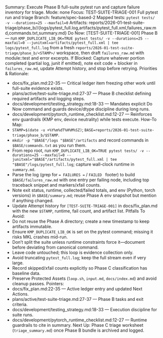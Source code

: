 Summary: Execute Phase B full-suite pytest run and capture failure inventory for triage.
Mode: none
Focus: TEST-SUITE-TRIAGE-001 Full pytest run and triage
Branch: feature/spec-based-2
Mapped tests: `pytest tests/ -v --durations=25 --maxfail=0`
Artifacts: reports/2026-01-test-suite-triage/phase_b/<STAMP>/{logs/pytest_full.log,artifacts/pytest_full.xml,failures_raw.md,commands.txt,summary.md}
Do Now: [TEST-SUITE-TRIAGE-001] Phase B — run `KMP_DUPLICATE_LIB_OK=TRUE pytest tests/ -v --durations=25 --maxfail=0 --junitxml=artifacts/pytest_full.xml | tee logs/pytest_full.log` from a fresh `reports/2026-01-test-suite-triage/phase_b/<STAMP>/` workspace, then draft `failures_raw.md` with module::test and error excerpts.
If Blocked: Capture whatever portion completed (partial log, junit if emitted), note exit code + blocker in `failures_raw.md`, update Attempt history, and stop before retrying.
Priorities & Rationale:
- docs/fix_plan.md:22-35 — Critical ledger item freezing other work until full-suite evidence exists.
- plans/active/test-suite-triage.md:27-37 — Phase B checklist defining required artifacts and logging steps.
- docs/development/testing_strategy.md:18-33 — Mandates explicit Do Now command and guards device/dtype discipline during long runs.
- docs/development/pytorch_runtime_checklist.md:12-27 — Reinforces env guardrails (KMP env, device neutrality) while tests execute.
How-To Map:
- `STAMP=$(date -u +%Y%m%dT%H%M%SZ)`; `BASE=reports/2026-01-test-suite-triage/phase_b/$STAMP`.
- `mkdir -p "$BASE"/logs "$BASE"/artifacts` and record commands in `$BASE/commands.txt` as you run them.
- From repo root, run `KMP_DUPLICATE_LIB_OK=TRUE pytest tests/ -v --durations=25 --maxfail=0 --junitxml="$BASE"/artifacts/pytest_full.xml | tee "$BASE"/logs/pytest_full.log`; capture wall-clock runtime in `summary.md`.
- Parse the log (grep for `= FAILURES =` / `FAILED ` footer) to build `$BASE/failures_raw.md` with one entry per failing node, including top traceback snippet and markers/xfail counts.
- Note exit status, runtime, collected/failed totals, and env (Python, torch versions) in `$BASE/summary.md`; reuse Phase A env snapshot but mention if anything changed.
- Update Attempt history for `[TEST-SUITE-TRIAGE-001]` in docs/fix_plan.md with the new `$STAMP`, runtime, fail count, and artifact list.
Pitfalls To Avoid:
- Do not reuse the Phase A directory; create a new timestamp to keep artifacts immutable.
- Ensure `KMP_DUPLICATE_LIB_OK` is set on the pytest command; missing it risks MKL crashes mid-run.
- Don’t split the suite unless runtime constraints force it—document before deviating from canonical command.
- Leave code untouched; this loop is evidence collection only.
- Avoid truncating `pytest_full.log`; keep the full stream even if very large.
- Record skipped/xfail counts explicitly so Phase C classification has baseline data.
- Preserve Protected Assets (`loop.sh`, `input.md`, `docs/index.md`) and avoid cleanup passes.
Pointers:
- docs/fix_plan.md:22-35 — Active ledger entry and updated Next Actions.
- plans/active/test-suite-triage.md:27-37 — Phase B tasks and exit criteria.
- docs/development/testing_strategy.md:18-33 — Execution discipline for suite runs.
- docs/development/pytorch_runtime_checklist.md:12-27 — Runtime guardrails to cite in summary.
Next Up: Phase C triage worksheet (`triage_summary.md`) once Phase B bundle is archived and logged.
